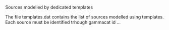 Sources modelled by dedicated templates

The file templates.dat contains the list of sources modelled using templates. Each source must be identified trhough gammacat id ...